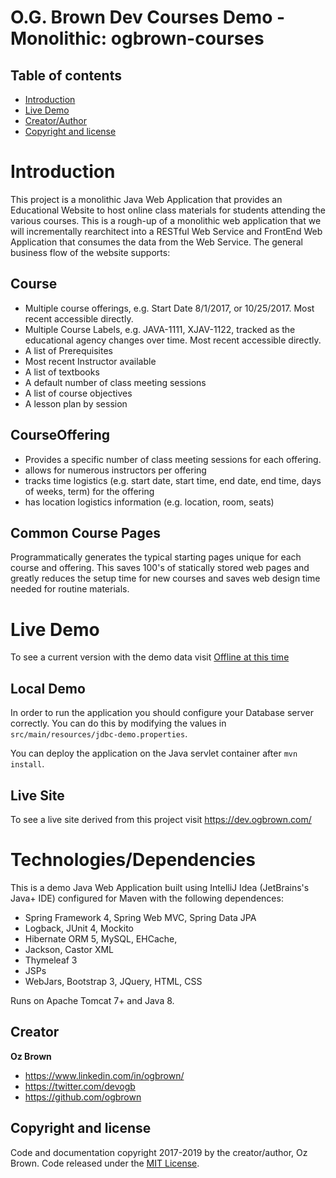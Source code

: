 O.G. Brown Dev Courses Demo - Monolithic: ogbrown-courses
=================================

## Table of contents

- [Introduction](#introduction)
- [Live Demo](#live-demo)
- [Creator/Author](#creator)
- [Copyright and license](#copyright-and-license)

# Introduction

This project is a monolithic Java Web Application that provides an Educational Website to host online class materials for students attending the various courses. This is a rough-up of a monolithic web application that we will incrementally rearchitect 
into a RESTful Web Service and FrontEnd Web Application that consumes the data from the Web Service. The general business flow of the website supports:

## Course
- Multiple course offerings, e.g. Start Date 8/1/2017, or 10/25/2017. Most recent accessible directly.
- Multiple Course Labels, e.g. JAVA-1111, XJAV-1122, tracked as the educational agency changes over time. Most recent accessible directly.
- A list of Prerequisites
- Most recent Instructor available
- A list of textbooks
- A default number of class meeting sessions
- A list of course objectives
- A lesson plan by session

 
## CourseOffering
- Provides a specific number of class meeting sessions for each offering.
- allows for numerous instructors per offering
- tracks time logistics (e.g. start date, start time, end date, end time, days of weeks, term) for the offering
- has location logistics information (e.g. location, room, seats)

## Common Course Pages
  Programmatically generates the typical starting pages unique for each course and offering. This saves 100's of statically stored web pages and greatly reduces the setup time for new courses and saves web design time needed for routine materials. 


# Live Demo

To see a current version with the demo data visit [Offline at this time](https://web.sbogb.com/ogbrown-courses/)

## Local Demo
In order to run the application you should configure your Database server correctly.
You can do this by modifying the values in `src/main/resources/jdbc-demo.properties`.

You can deploy the application on the Java servlet container after `mvn install`.

## Live Site

To see a live site derived from this project visit <https://dev.ogbrown.com/>


# Technologies/Dependencies

This is a demo Java Web Application built using IntelliJ Idea (JetBrains's Java+ IDE) configured for Maven with the following dependences: 
- Spring Framework 4, Spring Web MVC, Spring Data JPA
- Logback, JUnit 4, Mockito
- Hibernate ORM 5, MySQL, EHCache, 
- Jackson, Castor XML
- Thymeleaf 3
- JSPs
- WebJars, Bootstrap 3, JQuery, HTML, CSS

Runs on Apache Tomcat 7+ and Java 8.

## Creator

**Oz Brown**
- <https://www.linkedin.com/in/ogbrown/>
- <https://twitter.com/devogb>
- <https://github.com/ogbrown>


## Copyright and license

Code and documentation copyright 2017-2019 by the creator/author, Oz Brown. Code released under the [MIT License](https://github.com/ogbrown/ogbrown-courses/blob/master/LICENSE).
